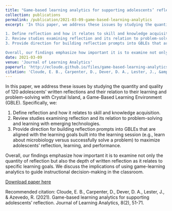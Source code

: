 ```yaml
---
title: "Game-based learning analytics for supporting adolescents’ reflection."
collection: publications
permalink: /publication/2021-03-09-game-based-learning-analytics
excerpt: 'In this paper, we address these issues by studying the quantity and quality of 120 adolescents’ written reflections and their relation to their learning and problem-solving with Crystal Island, a Game-Based Learning Environment (GBLE). Specifically, we:

1. Define reflection and how it relates to skill and knowledge acquisition.
2. Review studies examining reflection and its relation to problem-solving and learning with emerging technologies.
3. Provide direction for building reflection prompts into GBLEs that are aligned with the learning goals built into the learning session (e.g., learn about microbiology versus successfully solve a problem) to maximize adolescents’ reflection, learning, and performance.

Overall, our findings emphasize how important it is to examine not only the quantity of reflection but also the depth of written reflection as it relates to specific learning goals. We discuss the implications of using game-learning analytics to guide instructional decision-making in the classroom.'
date: 2021-03-09
venue: 'Journal of Learning Analytics'
paperurl: 'http://ecloude.github.io/files/game-based-learning-analytics.pdf'
citation: 'Cloude, E. B., Carpenter, D., Dever, D. A., Lester, J., &amp; Azevedo, R. (2021). Game-based learning analytics for supporting adolescents’ reflection. Journal of Learning Analytics, 8(2), 51-71.'
---
```

In this paper, we address these issues by studying the quantity and quality of 120 adolescents’ written reflections and their relation to their learning and problem-solving with Crystal Island, a Game-Based Learning Environment (GBLE). Specifically, we:

1. Define reflection and how it relates to skill and knowledge acquisition.
2. Review studies examining reflection and its relation to problem-solving and learning with emerging technologies.
3. Provide direction for building reflection prompts into GBLEs that are aligned with the learning goals built into the learning session (e.g., learn about microbiology versus successfully solve a problem) to maximize adolescents’ reflection, learning, and performance.

Overall, our findings emphasize how important it is to examine not only the quantity of reflection but also the depth of written reflection as it relates to specific learning goals. We discuss the implications of using game-learning analytics to guide instructional decision-making in the classroom.

[Download paper here](http://ecloude.github.io/files/game-based-learning-analytics.pdf)

Recommended citation: Cloude, E. B., Carpenter, D., Dever, D. A., Lester, J., & Azevedo, R. (2021). Game-based learning analytics for supporting adolescents’ reflection. Journal of Learning Analytics, 8(2), 51-71.